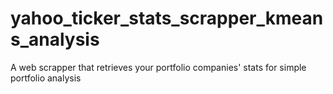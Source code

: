 # yahoo_ticker_stats_scrapper_kmeans_analysis
A web scrapper that retrieves your portfolio companies' stats for simple portfolio analysis
